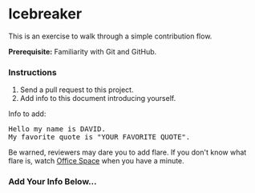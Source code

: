 # Icebreaker

This is an exercise to walk through a simple contribution flow.

**Prerequisite:** Familiarity with Git and GitHub.

### Instructions

1. Send a pull request to this project.
2. Add info to this document introducing yourself.

Info to add:

<pre>
Hello my name is DAVID.
My favorite quote is "YOUR_FAVORITE_QUOTE".
</pre>

Be warned, reviewers may dare you to add flare. If you don't know what flare is, watch [Office Space](https://en.wikipedia.org/wiki/Office_Space) when you have a minute.

### Add Your Info Below...

